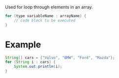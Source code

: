 Used for loop through elements in an array.

```java
for (type variableName : arrayName) {
	// code block to be executed
}
```

# Example
```java
String[] cars = {"Volvo", "BMW", "Ford", "Mazda"};
for (String i : cars) {
	System.out.println(i);
}
```


